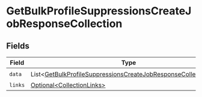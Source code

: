 # GetBulkProfileSuppressionsCreateJobResponseCollection


## Fields

| Field                                                                                                                                                    | Type                                                                                                                                                     | Required                                                                                                                                                 | Description                                                                                                                                              |
| -------------------------------------------------------------------------------------------------------------------------------------------------------- | -------------------------------------------------------------------------------------------------------------------------------------------------------- | -------------------------------------------------------------------------------------------------------------------------------------------------------- | -------------------------------------------------------------------------------------------------------------------------------------------------------- |
| `data`                                                                                                                                                   | List\<[GetBulkProfileSuppressionsCreateJobResponseCollectionData](../../models/components/GetBulkProfileSuppressionsCreateJobResponseCollectionData.md)> | :heavy_check_mark:                                                                                                                                       | N/A                                                                                                                                                      |
| `links`                                                                                                                                                  | [Optional\<CollectionLinks>](../../models/components/CollectionLinks.md)                                                                                 | :heavy_minus_sign:                                                                                                                                       | N/A                                                                                                                                                      |